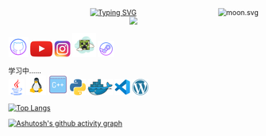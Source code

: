 <div align="center">
<a href="https://git.io/typing-svg"><img src="https://readme-typing-svg.demolab.com?font=Fira+Code&size=50&pause=1000&color=28BDF7&center=%E7%9C%9F&vCenter=%E7%9C%9F&width=550&height=100&lines=%E7%9B%B8%E9%81%87%E4%B8%94%E5%96%9C%EF%BC%8C%E7%A6%BB%E5%88%AB%E8%8E%AB%E6%82%B2%EF%BC%81" alt="Typing SVG" /></a>
<a href="https://moon-svg.minung.dev"><img align="right" src="https://moon-svg.minung.dev/moon.svg?size=80&theme=ray&rotate=0" alt="moon.svg"></a>
</div>

<div align="center">
    <img  src="https://visitor-badge.glitch.me/badge?page_id=huajianyizou" />
</div>

[![GitHub](icons/icons8-github-40.png)](https://github.com/huajianyizou)
[![YouTube](icons/youtube.png)](https://www.youtube.com/channel/UCrjOyA9RnpaH9y0rlKkvvCA)
[![Instagram](icons/instagram.png)](https://www.instagram.com/huajian_yi_zou/)
![Minecraft](icons/icons8-minecraft-creeper-48.png)
[![Steam](icons/icons8-steam-32.png)](https://steamcommunity.com/profiles/76561198965614838/)

学习中……  
<a title="Java"><img src="icons/java.png" /></a>
<a title="Linux"><img src="icons/icons8-linux-40.png" /></a>
<a title="C/C++"><img src="icons/icons8-c-plus-plus-40.png" /></a>
<a href="https://www.python.org/" title="Python"><img src="icons/python.png" /></a>
<a href="https://www.docker.com/" title="Docker"><img src="icons/docker.png" /></a>
<a href="https://code.visualstudio.com/" title="Visual Studio Code"><img src="icons/vscode.png" /></a>
<a href="https://wordpress.org/" title="WordPress"><img src="icons/wordpress.png" /></a>


[![Top Langs](https://github-readme-stats.vercel.app/api/top-langs/?username=anuraghazra&layout=compact)](https://github.com/anuraghazra/github-readme-stats)



[![Ashutosh's github activity graph](https://activity-graph.herokuapp.com/graph?username=huajianyizou&theme=react-dark)](https://github.com/huajianyizou/github-readme-activity-graph)

